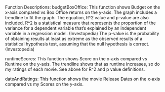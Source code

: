 
Function Descriptions:
budgetBoxOffice:
This function shows Budget on the x-axis compared vs Box Office returns on the y-axis.
The graph includes a trendline to fit the graph. The equation, R^2 value and p-value are also included.
    R^2 is a statistical measure that represents the proportion of the variance for a dependent variable that’s explained by an independent variable in a regression model. (Investopedia)
    The p-value is the probability of obtaining results at least as extreme as the observed results of a statistical hypothesis test, assuming that the null hypothesis is correct. (Investopedia)

runtimeScores:
This function shows Score on the x-axis compared vs Runtime on the y-axis.
The trendline shows that as runtime increases, so do my ratings of each movie.
See above for R^2 and p value definitions.

dateAndRatings:
This function shows the movie Release Dates on the x-axis compared vs my Scores on the y-axis.
